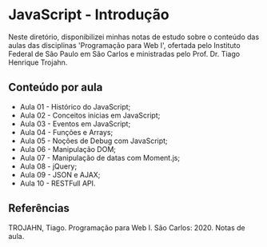 # JavaScript - Introdução

Neste diretório, disponibilizei minhas notas de estudo sobre o conteúdo das aulas das disciplinas 'Programação para Web I', ofertada pelo Instituto Federal de São Paulo em São Carlos e ministradas pelo Prof. Dr. Tiago Henrique Trojahn.

## Conteúdo por aula

- Aula 01 - Histórico do JavaScript;
- Aula 02 - Conceitos inicias em JavaScript;
- Aula 03 - Eventos em JavaScript;
- Aula 04 - Funções e Arrays;
- Aula 05 - Noções de Debug com JavaScript;
- Aula 06 - Manipulação DOM;
- Aula 07 - Manipulação de datas com Moment.js;
- Aula 08 - jQuery;
- Aula 09 - JSON e AJAX;
- Aula 10 - RESTFull API.

## Referências

TROJAHN, Tiago. Programação para Web I. São Carlos: 2020. Notas de aula.
